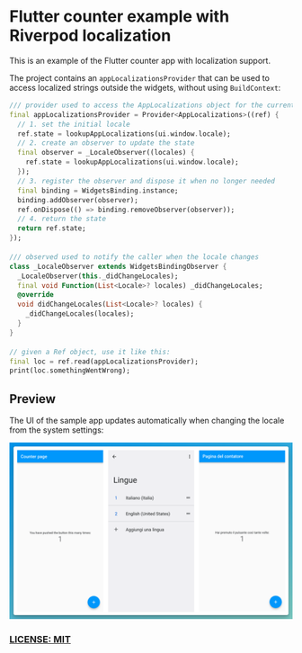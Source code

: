 # Flutter counter example with Riverpod localization

This is an example of the Flutter counter app with localization support.

The project contains an `appLocalizationsProvider` that can be used to access localized strings outside the widgets, without using `BuildContext`:

```dart
/// provider used to access the AppLocalizations object for the current locale
final appLocalizationsProvider = Provider<AppLocalizations>((ref) {
  // 1. set the initial locale
  ref.state = lookupAppLocalizations(ui.window.locale);
  // 2. create an observer to update the state
  final observer = _LocaleObserver((locales) {
    ref.state = lookupAppLocalizations(ui.window.locale);
  });
  // 3. register the observer and dispose it when no longer needed
  final binding = WidgetsBinding.instance;
  binding.addObserver(observer);
  ref.onDispose(() => binding.removeObserver(observer));
  // 4. return the state
  return ref.state;
});

/// observed used to notify the caller when the locale changes
class _LocaleObserver extends WidgetsBindingObserver {
  _LocaleObserver(this._didChangeLocales);
  final void Function(List<Locale>? locales) _didChangeLocales;
  @override
  void didChangeLocales(List<Locale>? locales) {
    _didChangeLocales(locales);
  }
}

// given a Ref object, use it like this:
final loc = ref.read(appLocalizationsProvider);
print(loc.somethingWentWrong);
```

## Preview

The UI of the sample app updates automatically when changing the locale from the system settings:

![Flutter localized counter preview](/.github/images/flutter-counter-localization.png)

### [LICENSE: MIT](LICENSE.md)